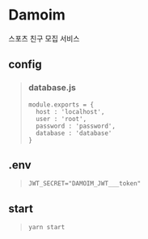 # Damoim
스포츠 친구 모집 서비스

## config

>### database.js
>```
>module.exports = {
>	host : 'localhost',
>	user : 'root',
>	password : 'password',
>	database : 'database'
>}
>```

## .env

>```
>JWT_SECRET="DAMOIM_JWT___token"
>```

## start
>```
>yarn start
>```
